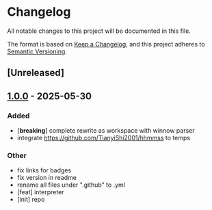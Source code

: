 # Changelog

All notable changes to this project will be documented in this file.

The format is based on [Keep a Changelog](https://keepachangelog.com/en/1.0.0/),
and this project adheres to [Semantic Versioning](https://semver.org/spec/v2.0.0.html).

## [Unreleased]

## [1.0.0](https://github.com/icepuma/temps/releases/tag/temps-testhelpers-v1.0.0) - 2025-05-30

### Added

- [**breaking**] complete rewrite as workspace with winnow parser
- integrate https://github.com/TianyiShi2001/hhmmss to temps

### Other

- fix links for badges
- fix version in readme
- rename all files under ".github" to .yml
- [feat] interpreter
- [init] repo
